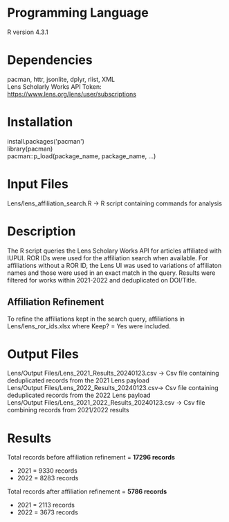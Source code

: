 # Programming Language
R version 4.3.1

# Dependencies
pacman, httr, jsonlite, dplyr, rlist, XML  
Lens Scholarly Works API Token: https://www.lens.org/lens/user/subscriptions

# Installation
install.packages('pacman')  
library(pacman)  
pacman::p_load(package_name, package_name, ...)

# Input Files
Lens/lens_affiliation_search.R -> R script containing commands for analysis 

# Description
The R script queries the Lens Scholary Works API for articles affiliated with IUPUI. ROR IDs were used for the affiliation search when available. For affiliations without a ROR ID, the Lens UI was used to variations of affiliaton names and those were used in an exact match in the query. Results were filtered for works within 2021-2022 and deduplicated on DOI/Title.

## Affiliation Refinement
To refine the affiliations kept in the search query, affiliations in Lens/lens_ror_ids.xlsx where Keep? = Yes were included. 

# Output Files
Lens/Output Files/Lens_2021_Results_20240123.csv -> Csv file containing deduplicated records from the 2021 Lens payload  
Lens/Output Files/Lens_2022_Results_20240123.csv-> Csv file containing deduplicated records from the 2022 Lens payload  
Lens/Output Files/Lens_2021_2022_Results_20240123.csv -> Csv file combining records from 2021/2022 results  

# Results
Total records before affiliation refinement = **17296 records**
- 2021 = 9330 records
- 2022 = 8283 records 

Total records after affiliation refinement = **5786 records**
- 2021 = 2113 records
- 2022 = 3673 records
